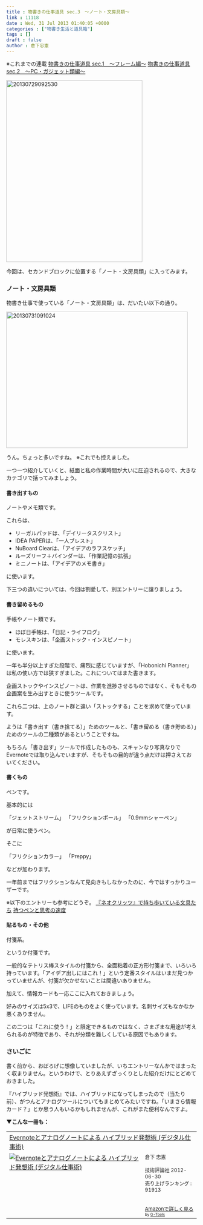 ```yaml
---
title : 物書きの仕事道具 sec.3　〜ノート・文房具類〜
link : 11118
date : Wed, 31 Jul 2013 01:40:05 +0000
categories : ["物書き生活と道具箱"]
tags : []
draft : false
author : 倉下忠憲
---
```


※これまでの連載
<a href="https://rashita.net/blog/?p=11101" target="_blank">物書きの仕事道具 sec.1　〜フレーム編〜</a>
<a href="https://rashita.net/blog/?p=11108" target="_blank">物書きの仕事道具 sec.2　〜PC・ガジェット類編〜</a>

<a href="https://rashita.net/blog/wp-content/uploads/2013/07/20130729092530.jpg"><img src="https://rashita.net/blog/wp-content/uploads/2013/07/20130729092530.jpg" alt="20130729092530" width="360" height="480" class="alignnone size-full wp-image-11102" /></a>

今回は、セカンドブロックに位置する「ノート・文房具類」に入ってみます。

<H3>ノート・文房具類</H3>物書き仕事で使っている「ノート・文房具類」は、だいたい以下の通り。

<a href="https://rashita.net/blog/wp-content/uploads/2013/07/20130731091024.jpg"><img src="https://rashita.net/blog/wp-content/uploads/2013/07/20130731091024.jpg" alt="20130731091024" width="480" height="360" class="alignnone size-full wp-image-11119" /></a>

うん。ちょっと多いですね。
※これでも控えました。

一つ一つ紹介していくと、紙面と私の作業時間が大いに圧迫されるので、大きなカテゴリで括ってみましょう。

<H4>書き出すもの</H4>ノートやメモ類です。

これらは、

<ul>
	<li>リーガルパッドは、「デイリータスクリスト」</li>
	<li>IDEA PAPERは、「一人ブレスト」</li>
	<li>NuBoard Clearは、「アイデアのラフスケッチ」</li>
	<li>ルーズリーフ＋バインダーは、「作業記憶の拡張」</li>
	<li>ミニノートは、「アイデアのメモ書き」</li>

</ul>


に使います。

下三つの違いについては、今回は割愛して、別エントリーに譲りましょう。


<H4>書き留めるもの</H4>手帳やノート類です。

<ul>
	<li>ほぼ日手帳は、「日記・ライフログ」</li>
	<li>モレスキンは、「企画ストック・インスピノート」</li>
</ul>



に使います。

一年も半分以上すぎた段階で、痛烈に感じていますが、「Hobonichi Planner」は私の使い方では狭すぎました。これについてはまた書きます。

企画ストックやインスピノートは、作業を進捗させるものではなく、そもそもの企画案を生み出すときに使うツールです。

これら二つは、上のノート群と違い「ストックする」ことを求めて使っています。

ようは「書き出す（書き捨てる）」ためのツールと、「書き留める（書き貯める）」ためのツールの二種類があるということですね。

もちろん「書き出す」ツールで作成したものも、スキャンなり写真なりでEvernoteでは取り込んでいますが、そもそもの目的が違う点だけは押さえておいてください。

<H4>書くもの</H4>ペンです。

基本的には

「ジェットストリーム」
「フリクションボール」
「0.9mmシャーペン」

が日常に使うペン。

そこに

「フリクションカラー」
「Preppy」

などが加わります。

一年前まではフリクションなんて見向きもしなかったのに、今ではすっかりユーザーです。

※以下のエントリーも参考にどうぞ。
<a href="https://rashita.net/blog/?p=10879" target="_blank">『ネオクリッツ』で持ち歩いている文具たち</a>
<a href="https://rashita.net/blog/?p=11079" target="_blank">持つペンと思考の速度</a>

<H4>貼るもの・その他</H4>付箋系。

というか付箋です。

一般的なテトリス棒スタイルの付箋から、全面粘着の正方形付箋まで、いろいろ持っています。「アイデア出しにはこれ！」という定番スタイルはいまだ見つかっていませんが、付箋が欠かせないことは間違いありません。

加えて、情報カードも一応ここに入れておきましょう。

好みのサイズは5x3で、LIFEのものをよく使っています。名刺サイズもなかなか悪くありません。

この二つは「これに使う！」と限定できるものではなく、さまざまな用途が考えられるのが特徴であり、それが分類を難しくしている原因でもあります。

<H3>さいごに</H3>書く前から、おぼろげに想像していましたが、いちエントリーなんかではまったく収まりません。というわけで、とりあえずざっくりとした紹介だけにとどめておきました。

『ハイブリッド発想術』では、ハイブリッドになってしまったので（当たり前）、がつんとアナログツールについてもまとめてみたいですね。「いまさら情報カード？」とか思う人もいるかもしれませんが、これがまた便利なんですよ。

<strong>▼こんな一冊も：</strong>
<table  border="0" cellpadding="5"><tr><td colspan="2"><a href="http://www.amazon.co.jp/Evernote%E3%81%A8%E3%82%A2%E3%83%8A%E3%83%AD%E3%82%B0%E3%83%8E%E3%83%BC%E3%83%88%E3%81%AB%E3%82%88%E3%82%8B-%E3%83%8F%E3%82%A4%E3%83%96%E3%83%AA%E3%83%83%E3%83%89%E7%99%BA%E6%83%B3%E8%A1%93-%E3%83%87%E3%82%B8%E3%82%BF%E3%83%AB%E4%BB%95%E4%BA%8B%E8%A1%93-%E5%80%89%E4%B8%8B-%E5%BF%A0%E6%86%B2/dp/4774151505%3FSubscriptionId%3D15SMZCTB9V8NGR2TW082%26tag%3Drashita1000-22%26linkCode%3Dxm2%26camp%3D2025%26creative%3D165953%26creativeASIN%3D4774151505" target="_top">Evernoteとアナログノートによる ハイブリッド発想術 (デジタル仕事術)</a><img src="http://www.assoc-amazon.jp/e/ir?t=rashita1000-22&l=ur2&o=9" width="1" height="1" style="border: none;" alt="" /></td></tr><tr><td valign="top"><a href="http://www.amazon.co.jp/Evernote%E3%81%A8%E3%82%A2%E3%83%8A%E3%83%AD%E3%82%B0%E3%83%8E%E3%83%BC%E3%83%88%E3%81%AB%E3%82%88%E3%82%8B-%E3%83%8F%E3%82%A4%E3%83%96%E3%83%AA%E3%83%83%E3%83%89%E7%99%BA%E6%83%B3%E8%A1%93-%E3%83%87%E3%82%B8%E3%82%BF%E3%83%AB%E4%BB%95%E4%BA%8B%E8%A1%93-%E5%80%89%E4%B8%8B-%E5%BF%A0%E6%86%B2/dp/4774151505%3FSubscriptionId%3D15SMZCTB9V8NGR2TW082%26tag%3Drashita1000-22%26linkCode%3Dxm2%26camp%3D2025%26creative%3D165953%26creativeASIN%3D4774151505" target="_top"><img src="http://ecx.images-amazon.com/images/I/41kEDq5iQ6L._SL160_.jpg" border="0" alt="Evernoteとアナログノートによる ハイブリッド発想術 (デジタル仕事術)" /></a></td><td valign="top"><font size="-1">倉下 忠憲 <br /><br />技術評論社  2012-06-30<br />売り上げランキング : 91913<br /><br /><br /><a href="http://www.amazon.co.jp/Evernote%E3%81%A8%E3%82%A2%E3%83%8A%E3%83%AD%E3%82%B0%E3%83%8E%E3%83%BC%E3%83%88%E3%81%AB%E3%82%88%E3%82%8B-%E3%83%8F%E3%82%A4%E3%83%96%E3%83%AA%E3%83%83%E3%83%89%E7%99%BA%E6%83%B3%E8%A1%93-%E3%83%87%E3%82%B8%E3%82%BF%E3%83%AB%E4%BB%95%E4%BA%8B%E8%A1%93-%E5%80%89%E4%B8%8B-%E5%BF%A0%E6%86%B2/dp/4774151505%3FSubscriptionId%3D15SMZCTB9V8NGR2TW082%26tag%3Drashita1000-22%26linkCode%3Dxm2%26camp%3D2025%26creative%3D165953%26creativeASIN%3D4774151505" target="_top">Amazonで詳しく見る</a></font><font size="-2"> by <a href="http://www.goodpic.com/mt/aws/index.html" >G-Tools</a></font></td></tr></table>

